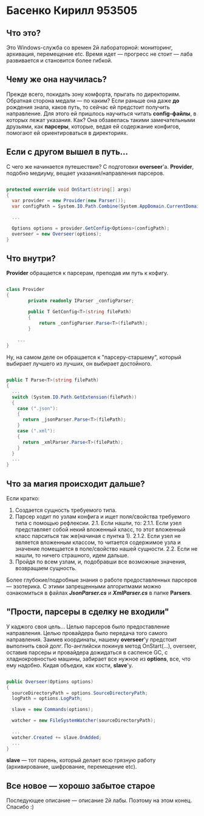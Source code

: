 # Басенко Кирилл 953505

## Что это?

Это Windows-служба со времен 2й лабораторной: мониторинг, архивация, перемещение etc. Время идет — прогресс не стоит — лаба развивается и становится более гибкой.

## Чему же она научилась?

Прежде всего, покидать зону комфорта, прыгать по директориям. Обратная сторона медали — по каким? Если раньше она даже **до** рождения знала, каков путь, то сейчас ей предстоит получить направление. Для этого ей пришлось научиться читать **config-файлы**, в которых лежат указания. Как? Она обзавелась такими замечательными друзьями, как **парсеры**, которые, ведая ей содержание конфигов, помогают ей ориентироваться в директориях.

## Если с другом вышел в путь...

С чего же начинается путешеcтвие? С подготовки **overseer**'а.
**Provider**, подобно медиуму, вещает указания/направления парсеров.

```C#

protected override void OnStart(string[] args)
{
  var provider = new Provider(new Parser());
  var configPath = System.IO.Path.Combine(System.AppDomain.CurrentDomain.BaseDirectory, configFileName);

  ...

  Options options = provider.GetConfig<Options>(configPath);
  overseer = new Overseer(options);
}

```

## Что внутри?

**Provider** обращается к парсерам, преподав им путь к кофигу.

```C#

class Provider
{
		private readonly IParser _configParser;

		public T GetConfig<T>(string filePath)
		{
			return _configParser.Parse<T>(filePath);
		}
    
    ...
}

```

Ну, на самом деле он обращается к "парсеру-старшему", который выбирает лучшего из лучших, он выбирает достойного.

```C#

public T Parse<T>(string filePath)
{
  ...
  switch (System.IO.Path.GetExtension(filePath))
  {
    case (".json"):
    {
      return _jsonParser.Parse<T>(filePath);
    }
    case (".xml"):
    {
      return _xmlParser.Parse<T>(filePath);
    }
  }
  ...
}

```

## Что за магия происходит дальше?

Если кратко:
1. Создается сущность требуемого типа.
2. Парсер ходит по узлам конфига и ищет поля/свойства требуемого типа с помощью рефлексии.
  2.1. Если нашли, то:
    2.1.1. Если узел представляет собой некий вложенный класс, то этот вложенный класс парситься так же(начиная с пунтка 1).
    2.1.2. Если узел не является вложенным классом, то читается содержимое узла и значение помещается в поле/свойство нашей сущности.
  2.2. Если не нашли, то ничего страшного, идем дальше. 
3. Пройдя по всем узлам, и, подобравши все возможные значения, возвращаем сущность.

Более глубокие/подробные знания о работе предоставленных парсеров — эзотерика. С этими запрещенными алгоритмами можно ознакомиться в файлах ***JsonParser.cs*** и ***XmlParser.cs*** в папке **Parsers**.

## "Прости, парсеры в сделку не входили"

У каджого своя цель... Целью парсеров было предоставление направления. Целью провайдера было передача того самого направления. Заимев координаты, нашему **overseer**'y предстоит выполнить свой долг. По-английски покинув метод OnStart(...), overseer, оставив парсеры и провайдера дожидаться в саспенсе GC, с хладнокровностью машины, забирает все нужное из **options**, все, что ему надобно. Кидая объедки, как кости, **slave**'у.

```C#

public Overseer(Options options)
{
  sourceDirectoryPath = options.SourceDirectoryPath;
  logPath = options.LogPath;

  slave = new Commands(options);

  watcher = new FileSystemWatcher(sourceDirectoryPath);
            
  ...
  watcher.Created += slave.OnAdded;
  ...
}

```

**slave** — тот парень, который делает всю грязную работу (архивирование, шифрование, перемещение etc).

## Все новое — хорошо забытое старое

Последующее описание — описание 2й лабы. Поэтому на этом конец. Спасибо :)
